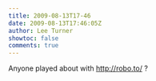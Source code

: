 ```yaml
---
title: 2009-08-13T17-46
date: 2009-08-13T17:46:05Z
author: Lee Turner
showtoc: false
comments: true
---
```


Anyone played about with http://robo.to/ ?

